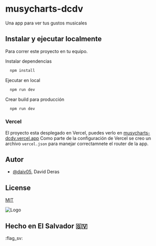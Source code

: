 
# musycharts-dcdv

Una app para ver tus gustos musicales

## Instalar y ejecutar localmente

Para correr este proyecto en tu equipo.

Instalar dependencias

```bash
  npm install
```
Ejecutar en local
```bash
  npm run dev
```
Crear build para producción
```bash
  npm run dev
```

### Vercel
El proyecto esta desplegado en Vercel, puedes verlo en [musycharts-dcdv.vercel.app](https://musycharts-dcdv.vercel.app/)
Como parte de la configuración de Vercel se creo un archivo `vercel.json` para manejar correctamnete el router de la app.

## Autor

- [@daiv05](https://www.github.com/daiv05), David Deras


## License

[MIT](https://choosealicense.com/licenses/mit/)


![Logo](https://musycharts-dcdv.vercel.app/assets/musylogo22-220e9f8e.png)

## Hecho en El Salvador 🇸🇻
:flag_sv:

